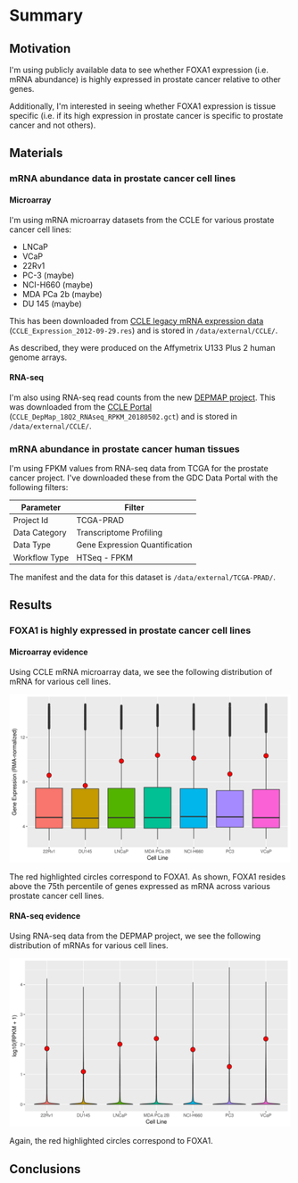 # Summary

## Motivation

I'm using publicly available data to see whether FOXA1 expression (i.e. mRNA abundance)
is highly expressed in prostate cancer relative to other genes.

Additionally, I'm interested in seeing whether FOXA1 expression is tissue specific
(i.e. if its high expression in prostate cancer is specific to prostate cancer and not others).

## Materials

### mRNA abundance data in prostate cancer cell lines

#### Microarray

I'm using mRNA microarray datasets from the CCLE for various prostate cancer cell lines:

* LNCaP
* VCaP
* 22Rv1
* PC-3 (maybe)
* NCI-H660 (maybe)
* MDA PCa 2b (maybe)
* DU 145 (maybe)

This has been downloaded from [CCLE legacy mRNA expression data](https://portals.broadinstitute.org/ccle/data)
(`CCLE_Expression_2012-09-29.res`) and is stored in `/data/external/CCLE/`.

As described, they were produced on the Affymetrix U133 Plus 2 human genome arrays.

#### RNA-seq

I'm also using RNA-seq read counts from the new [DEPMAP project](https://depmap.org/portal/dataset/omics).
This was downloaded from the [CCLE Portal](https://portals.broadinstitute.org/ccle/data)
(`CCLE_DepMap_18Q2_RNAseq_RPKM_20180502.gct`) and is stored in `/data/external/CCLE/`.

### mRNA abundance in prostate cancer human tissues

I'm using FPKM values from RNA-seq data from TCGA for the prostate cancer project.
I've downloaded these from the GDC Data Portal with the following filters:

| Parameter     | Filter                         |
| ------------- | ------------------------------ |
| Project Id    | TCGA-PRAD                      |
| Data Category | Transcriptome Profiling        |
| Data Type     | Gene Expression Quantification |
| Workflow Type | HTSeq - FPKM                   |

The manifest and the data for this dataset is `/data/external/TCGA-PRAD/`.

## Results

### FOXA1 is highly expressed in prostate cancer cell lines

#### Microarray evidence

Using CCLE mRNA microarray data, we see the following distribution of mRNA for
various cell lines.

![FOXA1 mRNA abundance in prostate cancer cell lines](cell-lines-microarray.png)

The red highlighted circles correspond to FOXA1.
As shown, FOXA1 resides above the 75th percentile of genes expressed as mRNA across
various prostate cancer cell lines.

#### RNA-seq evidence

Using RNA-seq data from the DEPMAP project, we see the following distribution of
mRNAs for various cell lines.

![FOXA1 mRNA abundance in prostate cancer cell lines](cell-lines-seq.png)

Again, the red highlighted circles correspond to FOXA1.

## Conclusions
